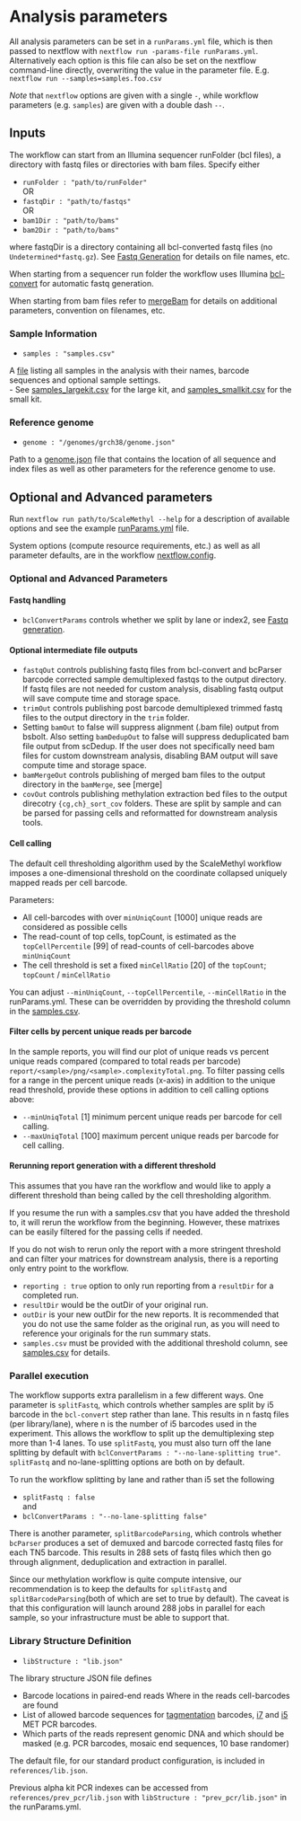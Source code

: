 # Analysis parameters

All analysis parameters can be set in a `runParams.yml` file, which is then passed to nextflow with `nextflow run -params-file runParams.yml`. 
Alternatively each option is this file can also be set on the nextflow command-line directly, overwriting the value in the parameter file. E.g.
`nextflow run --samples=samples.foo.csv`

*Note* that `nextflow` options are given with a single `-`, while workflow parameters (e.g. `samples`) are given with a double dash `--`.


## Inputs
The workflow can start from an Illumina sequencer runFolder (bcl files), a directory with fastq files or directories with bam files. Specify either

* `runFolder : "path/to/runFolder"` <br>
OR
* `fastqDir : "path/to/fastqs"` <br>
OR
* `bam1Dir : "path/to/bams"`  
* `bam2Dir : "path/to/bams"`  

where fastqDir is a directory containing all bcl-converted fastq files (no `Undetermined*fastq.gz`). See [Fastq Generation](fastqGeneration.md) for details on file names, etc.

When starting from a sequencer run folder the workflow uses Illumina [bcl-convert](https://support.illumina.com/sequencing/sequencing_software/bcl-convert.html) for automatic fastq generation.

When starting from bam files refer to [mergeBam](mergeBam.md) for details on additional parameters, convention on filenames, etc. 

### Sample Information
* `samples : "samples.csv"`

A [file](examples/samples_largekit.csv) listing all samples in the analysis with their names, barcode sequences and optional sample settings.  
    - See [samples_largekit.csv](examples/samples_largekit.csv) for the large kit, and [samples_smallkit.csv](examples/samples_smallkit.csv) for the small kit.

### Reference genome
* `genome : "/genomes/grch38/genome.json"`

Path to a [genome.json](docs/genomes.md) file that contains the location of all sequence and index files as well as other parameters for the reference genome to use. 

## Optional and Advanced parameters
Run `nextflow run path/to/ScaleMethyl --help` for a description of available options and see the example [runParams.yml](examples/runParams.yml) file.

System options (compute resource requirements, etc.) as well as all parameter defaults, are in the workflow [nextflow.config](../nextflow.config).

### Optional and Advanced Parameters

#### Fastq handling 
* `bclConvertParams` controls whether we split by lane or index2, see [Fastq generation](docs/fastqGeneration.md).

#### Optional intermediate file outputs 
* `fastqOut` controls publishing fastq files from bcl-convert and bcParser barcode corrected sample demultiplexed fastqs to the output directory. If fastq files are not needed for custom analysis, disabling fastq output will save compute time and storage space. 
* `trimOut` controls publishing post barcode demultiplexed trimmed fastq files to the output directory in the `trim` folder. 
* Setting `bamOut` to false will suppress alignment (.bam file) output from bsbolt. Also setting `bamDedupOut` to false will suppress deduplicated bam file output from scDedup. If the user does not specifically need bam files for custom downstream analysis, disabling BAM output will save compute time and storage space.
* `bamMergeOut` controls publishing of merged bam files to the output directory in the `bamMerge`, see [merge]
* `covOut` controls publishing methylation extraction bed files to the output direcotry `{cg,ch}_sort_cov` folders. These are split by sample and can be parsed for passing cells and reformatted for downstream analysis tools. 

#### Cell calling 
The default cell thresholding algorithm used by the ScaleMethyl workflow imposes a one-dimensional threshold on the coordinate collapsed uniquely mapped reads per cell barcode.

Parameters:

* All cell-barcodes with over `minUniqCount` [1000] unique reads are considered as possible cells 
* The read-count of top cells, topCount, is estimated as the `topCellPercentile` [99] of read-counts of cell-barcodes above `minUniqCount` 
* The cell threshold is set a fixed `minCellRatio` [20] of the `topCount`; `topCount` / `minCellRatio` 

You can adjust `--minUniqCount`, `--topCellPercentile`, `--minCellRatio` in the runParams.yml. These can be overridden by providing the threshold column in the [samples.csv](docs/samplesCsv.md).

#### Filter cells by percent unique reads per barcode
In the sample reports, you will find our plot of unique reads vs percent unique reads compared (compared to total reads per barcode) `report/<sample>/png/<sample>.complexityTotal.png`. To filter passing cells for a range in the percent unique reads (x-axis) in addition to the unique read threshold, provide these options in addition to cell calling options above:
* `--minUniqTotal` [1] minimum percent unique reads per barcode for cell calling. 
* `--maxUniqTotal` [100] maximum percent unique reads per barcode for cell calling.

#### Rerunning report generation with a different threshold

This assumes that you have ran the workflow and would like to apply a different threshold than being called by the cell thresholding algorithm.

If you resume the run with a samples.csv that you have added the threshold to, it will rerun the workflow from the beginning. However, these matrixes can be easily filtered for the passing cells if needed.

If you do not wish to rerun only the report with a more stringent threshold and can filter your matrices for downstream analysis, there is a reporting only entry point to the workflow. 

* `reporting : true` option to only run reporting from a `resultDir` for a completed run. 
* `resultDir` would be the outDir of your original run. 
* `outDir` is your new outDir for the new reports. It is recommended that you do not use the same folder as the original run, as you will need to reference your originals for the run summary stats. 
* `samples.csv` must be provided with the additional threshold column, see [samples.csv](docs/samplesCsv.md) for details.


### Parallel execution
The workflow supports extra parallelism in a few different ways. One parameter is `splitFastq`, which controls whether samples are split by i5 barcode in the `bcl-convert` step rather than lane. This results in n fastq files (per library/lane), where n is the number of i5 barcodes used in the experiment. This allows the workflow to split up the demultiplexing step more than 1-4 lanes. To use `splitFastq`, you must also turn off the lane splitting by default with `bclConvertParams : "--no-lane-splitting true"`. `splitFastq` and no-lane-splitting options are both on by default. 

To run the workflow splitting by lane and rather than i5 set the following
* `splitFastq : false`  
and 
* `bclConvertParams : "--no-lane-splitting false"`  

There is another parameter, `splitBarcodeParsing`, which controls whether `bcParser` produces a set of demuxed and barcode corrected fastq files for each TN5 barcode. This results in 288 sets of fastq files which then go through alignment, deduplication and extraction in parallel.

Since our methylation workflow is quite compute intensive, our recommendation is to keep the defaults for `splitFastq` and `splitBarcodeParsing`(both of which are set to true by default). The caveat is that this configuration will launch around 288 jobs in parallel for each sample, so your infrastructure must be able to support that.

### Library Structure Definition
* `libStructure : "lib.json"`

The library structure JSON file defines 
* Barcode locations in paired-end reads Where in the reads cell-barcodes are found
* List of allowed barcode sequences for [tagmentation](`references/tgmt.txt`) barcodes, [i7](`references/i7.txt`) and [i5](`references/i5.txt`) MET PCR barcodes.
* Which parts of the reads represent genomic DNA and which should be masked (e.g. PCR barcodes, mosaic end sequences, 10 base randomer)

The default file, for our standard product configuration, is included in `references/lib.json`.

Previous alpha kit PCR indexes can be accessed from `references/prev_pcr/lib.json` with `libStructure : "prev_pcr/lib.json"` in the runParams.yml.

